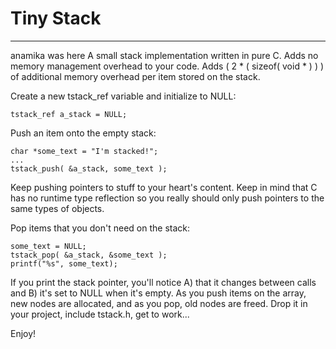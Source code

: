 Tiny Stack
==========
----------------------
anamika was here
A small stack implementation written in pure C. Adds no memory management overhead to your code. Adds 
( 2 * ( sizeof( void * ) ) ) of additional memory overhead per item stored on the stack.

Create a new tstack_ref variable and initialize to NULL:

```
tstack_ref a_stack = NULL;
```

Push an item onto the empty stack:

```
char *some_text = "I'm stacked!";
...
tstack_push( &a_stack, some_text );
```

Keep pushing pointers to stuff to your heart's content. Keep in mind that C has no runtime type reflection so you
really should only push pointers to the same types of objects.

Pop items that you don't need on the stack:

```
some_text = NULL;
tstack_pop( &a_stack, &some_text );
printf("%s", some_text);
```

If you print the stack pointer, you'll notice A) that it changes between calls and B) it's set to NULL when it's empty.
As you push items on the array, new nodes are allocated, and as you pop, old nodes are freed. Drop it in your project,
include tstack.h, get to work...

Enjoy!

